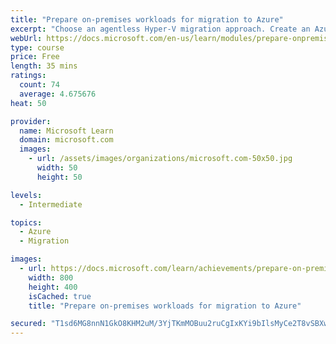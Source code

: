 ```yaml
---
title: "Prepare on-premises workloads for migration to Azure"
excerpt: "Choose an agentless Hyper-V migration approach. Create an Azure Migrate project, enable Azure AD permissions, prepare the on-premises environment, and deploy the Azure Migrate appliance. Your on-premises workloads are now ready for the actual migration."
webUrl: https://docs.microsoft.com/en-us/learn/modules/prepare-onpremises-workloads-migration-azure/
type: course
price: Free
length: 35 mins
ratings:
  count: 74
  average: 4.675676
heat: 50

provider:
  name: Microsoft Learn
  domain: microsoft.com
  images:
    - url: /assets/images/organizations/microsoft.com-50x50.jpg
      width: 50
      height: 50

levels:
  - Intermediate

topics:
  - Azure
  - Migration

images:
  - url: https://docs.microsoft.com/learn/achievements/prepare-on-premises-workloads-for-migration-to-azure-social.png
    width: 800
    height: 400
    isCached: true
    title: "Prepare on-premises workloads for migration to Azure"

secured: "T1sd6MG8nnN1GkO8KHM2uM/3YjTKmMOBuu2ruCgIxKYi9bIlsMyCe2T8vSBXwh/jigG4doMqfyS6RR78kPznOGSQ4AJmwbXECWekDzFKOPSUF6QvCFYETXtWQESN81gqskTW6Ju8mVXBItBUIH5dNFLzs+NjfpsMpICiny+0lQhUya3pMk7t219d/UgbQTy/M0bawXPtoq/wfueeUeIhj/Kjge+++MoNLGVTk4ELZnG1heFBqEPH7D7O1u3fRghIzj73uhlx7v2P99ainfvNjiFgdMamVKfG54xzDCPQLVIi6u+CdZiHpesRcZ1jerB4g8+Iy9lK4a6oAyyIX2AKC/NyAsn83mwOS+oIeHVwX7ETg9nomZuX6OuhuJ3CayOuWFRlqwTOrWzPic9lQ3aPgg==;kBjlNKMLhvKnxa1Gl7+ITg=="
---
```



